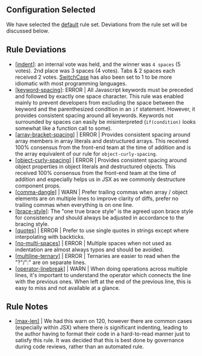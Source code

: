 
## Configuration Selected
We have selected the [default](https://eslint.style/packages/js) rule set.  Deviations from the rule set will be discussed below.

## Rule Deviations
* [[indent]](https://eslint.style/rules/js/indent): an internal vote was held, and the winner was `4 spaces` (5 votes).  2nd place was 3 spaces (4 votes).  Tabs & 2 spaces each received 2 votes. [SwitchCase](https://eslint.style/rules/js/indent#switchcase) has also been set to 1 to be more idiomatic with most programming languages.
* [[keyword-spacing]](https://eslint.style/rules/js/keyword-spacing): ERROR | All Javascript keywords must be preceded and followed by exactly one space character. This rule was enabled mainly to prevent developers from excluding the space between the keyword and the parenthesized condition in an `if` statement. However, it provides consistent spacing around all keywords. Keywords not surrounded by spaces can easily be misinterpreted (`if(condition)` looks somewhat like a function call to some).
* [[array-bracket-spacing]](https://eslint.style/rules/js/array-bracket-spacing) | ERROR | Provides consistent spacing around array members in array literals and destructured arrays. This received 100% consensus from the front-end team at the time of addition and is the array equivalent of our rule for `object-curly-spacing`.
* [[object-curly-spacing]](https://eslint.style/rules/js/object-curly-spacing) | ERROR | Provides consistent spacing around object properties in object literals and destructured objects. This received 100% consensus from the front-end team at the time of addition and especially helps us in JSX as we commonly destructure component props.
* [[comma-dangle]](https://eslint.style/rules/js/comma-dangle) | WARN | Prefer trailing commas when array / object elements are on multiple lines to improve clarity of diffs, prefer no trailing commas when everything is on one line.
* [[brace-style]](https://eslint.org/docs/latest/rules/brace-style): The "one true brace style" is the agreed upon brace style for consistency and should always be adjusted in accordance to the bracing style.
* [[quotes]](https://eslint.style/rules/js/quotes) | ERROR | Prefer to use single quotes in strings except where interpolating with backticks.
* [[no-multi-spaces]](https://eslint.style/rules/js/no-multi-spaces) | ERROR | Multiple spaces when not used as indentation are almost always typos and should be avoided.
* [[multiline-ternary]](https://eslint.org/docs/latest/rules/multiline-ternary) | ERROR | Ternaries are easier to read when the "?"/":" are on separate lines.
* [[operator-linebreak]](https://eslint.org/docs/latest/rules/operator-linebreak#before) | WARN | When doing operations across multiple lines, it's important to understand the operator which connects the line with the previous ones. When left at the end of the previous line, this is easy to miss and not available at a glance.

## Rule Notes
* [[max-len]](https://eslint.style/rules/js/max-len) | We had this warn on 120, however there are common cases (especially within JSX) where there is significant indenting, leading to the author having to format their code in a hard-to-read manner just to satisfy this rule. It was decided that this is best done by governance during code reviews, rather than an automated rule.
